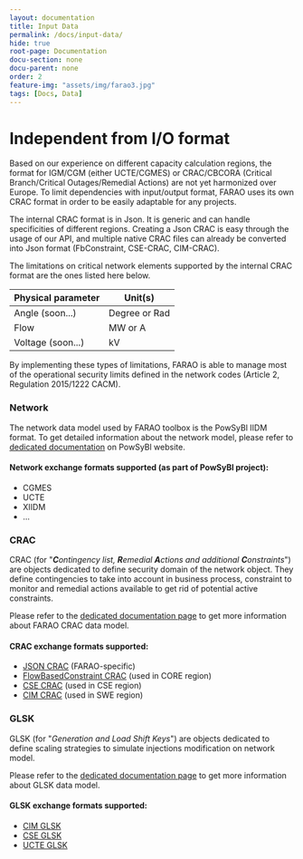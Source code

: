 ```yaml
---
layout: documentation
title: Input Data
permalink: /docs/input-data/
hide: true
root-page: Documentation
docu-section: none
docu-parent: none
order: 2
feature-img: "assets/img/farao3.jpg"
tags: [Docs, Data]
---
```


# Independent from I/O format

Based on our experience on different capacity calculation regions, the format for IGM/CGM (either UCTE/CGMES) 
or CRAC/CBCORA (Critical Branch/Critical Outages/Remedial Actions) are not yet harmonized over Europe. 
To limit dependencies with input/output format, FARAO uses its own CRAC format in order to be
easily adaptable for any projects. 

The internal CRAC format is in Json. It is generic and can handle specificities of different regions.
Creating a Json CRAC is easy through the usage of our API, and multiple native CRAC files can already be converted into Json format (FbConstraint, CSE-CRAC, CIM-CRAC).

The limitations on critical network elements supported by the internal CRAC format are the ones listed here below.

| Physical parameter |    Unit(s)  |
|--------------------|-------------|
|   Angle (soon...)  |Degree or Rad|
|        Flow        |  MW or A    |
|  Voltage (soon...) |     kV      |

By implementing these types of limitations, FARAO is able to manage most of the operational security limits 
defined in the network codes (Article 2, Regulation 2015/1222 CACM).

### Network

The network data model used by FARAO toolbox is the PowSyBl IIDM format.
To get detailed information about the network model, please refer to [dedicated documentation](https://www.powsybl.org/pages/documentation/index.html#grid-model)
on PowSyBl website.

#### Network exchange formats supported (as part of PowSyBl project):

- CGMES
- UCTE
- XIIDM
- ...

### CRAC

CRAC (for "***C**ontingency list, **R**emedial **A**ctions and additional **C**onstraints*") are objects dedicated to define security
domain of the network object. They define contingencies to take into account in business
process, constraint to monitor and remedial actions available to get rid of potential
active constraints.

Please refer to the [dedicated documentation page](/docs/input-data/crac) to get more information about FARAO CRAC data model.

#### CRAC exchange formats supported:

- [JSON CRAC](/docs/input-data/crac/json) (FARAO-specific)
- [FlowBasedConstraint CRAC](/docs/input-data/crac/fbconstraint) (used in CORE region)
- [CSE CRAC](/docs/input-data/crac/cse) (used in CSE region)
- [CIM CRAC](/docs/input-data/crac/cim) (used in SWE region)

### GLSK

GLSK (for "*Generation and Load Shift Keys*") are objects dedicated to define scaling strategies
to simulate injections modification on network model.

Please refer to the [dedicated documentation page](/docs/input-data/glsk) to get more information about GLSK data model.

#### GLSK exchange formats supported:

- [CIM GLSK](/docs/input-data/glsk/cim)
- [CSE GLSK](/docs/input-data/glsk/cse)
- [UCTE GLSK](/docs/input-data/glsk/ucte)



